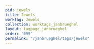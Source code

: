 ```yaml
---
pid: jewels
title: Jewels
worktag: Jewels
collection: worktags_janbrueghel
layout: tagpage_janbrueghel
order: '099'
permalink: "/janbrueghel/tags/jewels"
---
```

